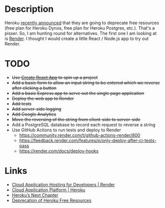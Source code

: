 # Description

Heroku [recently announced](https://blog.heroku.com/next-chapter) that they are going to deprecate free resources (free plan for Heroku Dynos, free plan for Heroku Postgres, etc.). That's a pisser. So, I am hunting round for alternatives. The first one I am looking at is [Render](https://render.com/). I thought I would create a little React / Node.js app to try out Render.

# TODO

* ~~Use [Create React App](https://create-react-app.dev/) to spin up a project~~
* ~~Add a basic form to allow an input string to be entered which we reverse after clicking a button~~
* ~~Add a basic Express app to serve out the single page application~~
* ~~Deploy the web app to Render~~
* ~~Add tests~~
* ~~Add server-side logging~~
* ~~Add Google Analytics~~
* ~~Move the reversing of the string from client-side to server-side~~
* Add a PostgreSQL database to record each request to reverse a string
* Use GitHub Actions to run tests and deploy to Render
  * https://community.render.com/t/github-actions-render/800
  * https://feedback.render.com/features/p/only-deploy-after-ci-tests-pass
  * https://render.com/docs/deploy-hooks

# Links

* [Cloud Application Hosting for Developers | Render](https://render.com/)
* [Cloud Application Platform | Heroku](https://www.heroku.com/)
* [Heroku’s Next Chapter](https://blog.heroku.com/next-chapter)
* [Deprecation of Heroku Free Resources](https://devcenter.heroku.com/changelog-items/2461)
